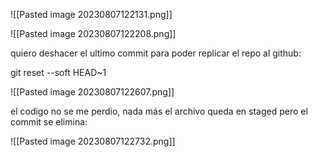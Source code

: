 
![[Pasted image 20230807122131.png]]

![[Pasted image 20230807122208.png]]

quiero deshacer el ultimo commit para poder replicar el repo al github:

git reset --soft HEAD~1

![[Pasted image 20230807122607.png]]

el codigo no se me perdio, nada más el archivo queda en staged pero el commit se elimina:

![[Pasted image 20230807122732.png]]

